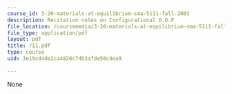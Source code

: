 ```yaml
---
course_id: 3-20-materials-at-equilibrium-sma-5111-fall-2003
description: Recitation notes on Configurational D.O.F
file_location: /coursemedia/3-20-materials-at-equilibrium-sma-5111-fall-2003/3e19cd4de2ca4826c7453afde50c4ea9_r11.pdf
file_type: application/pdf
layout: pdf
title: r11.pdf
type: course
uid: 3e19cd4de2ca4826c7453afde50c4ea9

---
```

None